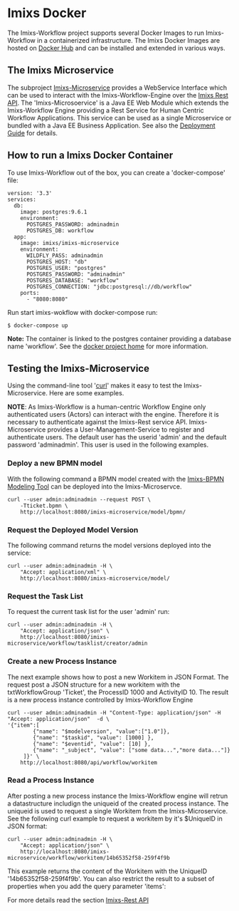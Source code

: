# Imixs Docker

The Imixs-Workflow project supports several Docker Images to run Imixs-Workflow in a containerized infrastructure.
The Imixs Docker Images are hosted on [Docker Hub](https://hub.docker.com/r/imixs/) and can be installed and extended in various ways.

## The Imixs Microservice

The subproject [Imixs-Microservice](https://github.com/imixs/imixs-microservice) provides a WebService Interface which can be used to interact with the Imixs-Workflow-Engine over the [Imixs Rest API](./restapi/index.html). The 'Imixs-Microsoervice' is a Java EE Web Module which extends the Imixs-Workflow Engine providing a Rest Service for Human Centric Workflow Applications. This service can be used as a single Microservice or bundled with a Java EE Business Application. See also the [Deployment Guide](./deployment/index.html) for details.

## How to run a Imixs Docker Container

To use Imixs-Workflow out of the box, you can create a 'docker-compose' file:

    version: '3.3'
    services:
      db:
        image: postgres:9.6.1
        environment:
          POSTGRES_PASSWORD: adminadmin
          POSTGRES_DB: workflow
      app:
        image: imixs/imixs-microservice
        environment:
          WILDFLY_PASS: adminadmin
          POSTGRES_HOST: "db"
          POSTGRES_USER: "postgres"
          POSTGRES_PASSWORD: "adminadmin"
          POSTGRES_DATABASE: "workflow"
          POSTGRES_CONNECTION: "jdbc:postgresql://db/workflow"
        ports:
          - "8080:8080"

Run start imixs-wokflow with docker-compose run:

    $ docker-compose up

**Note:** The container is linked to the postgres container providing a database name 'workflow'. See the [docker project home](https://hub.docker.com/r/imixs/imixs-microservice/) for more information.

## Testing the Imixs-Microservice

Using the command-line tool '[curl](http://curl.haxx.se/)' makes it easy to test the Imixs-Microservice. Here are some examples.

**NOTE**: As Imixs-Workflow is a human-centric Workflow Engine only authenticated users (Actors) can interact with the engine. Therefore it is necessary to authenticate against the Imixs-Rest service API. Imixs-Microservice provides a User-Management-Service to register and authenticate users. The default user has the userid 'admin' and the default password 'adminadmin'. This user is used in the following examples.

### Deploy a new BPMN model

With the following command a BPMN model created with the [Imixs-BPMN Modeling Tool](./modelling/index.html) can be deployed into the Imixs-Microservce.

    curl --user admin:adminadmin --request POST \
    	-Tticket.bpmn \
    	http://localhost:8080/imixs-microservice/model/bpmn/

### Request the Deployed Model Version

The following command returns the model versions deployed into the service:

    curl --user admin:adminadmin -H \
    	"Accept: application/xml" \
    	http://localhost:8080/imixs-microservice/model/

### Request the Task List

To request the current task list for the user 'admin' run:

    curl --user admin:adminadmin -H \
    	"Accept: application/json" \
    	http://localhost:8080/imixs-microservice/workflow/tasklist/creator/admin

### Create a new Process Instance

The next example shows how to post a new Workitem in JSON Format. The request post a JSON structure for a new workitem with the txtWorkflowGroup 'Ticket', the ProcessID 1000 and ActivityID 10. The result is a new process instance controlled by Imixs-Workflow Engine

    curl --user admin:adminadmin -H "Content-Type: application/json" -H "Accept: application/json"  -d \
    '{"item":[
            {"name": "$modelversion", "value":["1.0"]},
            {"name": "$taskid", "value": [1000] },
            {"name": "$eventid", "value": [10] },
            {"name": "_subject", "value": ["some data...","more data..."]}
         ]}' \
        http://localhost:8080/api/workflow/workitem

### Read a Process Instance

After posting a new process instance the Imixs-Workflow engine will retrun a datastructure includign the uniqueid of the created process instance.
The uniqueid is used to request a single Workitem from the Imixs-Microservice. See the following curl example to request a workitem by it's $UniqueID in JSON format:

    curl --user admin:adminadmin -H \
    	"Accept: application/json" \
    	http://localhost:8080/imixs-microservice/workflow/workitem/14b65352f58-259f4f9b

This example returns the content of the Workitem with the UniqueID '14b65352f58-259f4f9b'. You can also restrict the result to a subset of properties when you add the query parameter 'items':

For more details read the section [Imixs-Rest API](./restapi/index.html)
